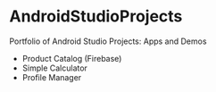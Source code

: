 # AndroidStudioProjects
Portfolio of Android Studio Projects: Apps and Demos
* Product Catalog (Firebase)
* Simple Calculator
* Profile Manager 
